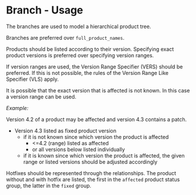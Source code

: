 # Branch - Usage

The branches are used to model a hierarchical product tree.

Branches are preferred over `full_product_names`.

Products should be listed according to their version.
Specifying exact product versions is preferred over specifying version ranges.

If version ranges are used, the Version Range Specifier (VERS) should be preferred.
If this is not possible, the rules of the Version Range Like Specifier (VLS) apply.

It is possible that the exact version that is affected is not known. In this case a version range can be used.

*Example:*

Version 4.2 of a product may be affected and version 4.3 contains a patch.
- Version 4.3 listed as fixed product version
  - if it is not known since which version the product is affected
    - <=4.2 (range) listed as affected
    - or all versions below listed individually
  - if it is known since which version the product is affected, the given range or listed versions should be adjusted accordingly

Hotfixes should be represented through the relationships. The product without and with hotfix are listed, the first in the `affected` product status group, the latter in the `fixed` group.
